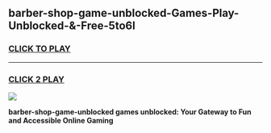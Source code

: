 
## barber-shop-game-unblocked-Games-Play-Unblocked-&-Free-5to6l
<h3>
<a href="https://premium76.site?title=barber-shop-game-unblocked&ref=24A">CLICK TO PLAY</a></h3>
<hr>

<h3>
<a href="https://premium76.site?title=barber-shop-game-unblocked&ref=24A">CLICK 2 PLAY</a>
  
</h3>

<a href="https://premium76.site?title=barber-shop-game-unblocked&ref=24A"><img src="https://clearcache.store/games.png"></a>


**barber-shop-game-unblocked games unblocked: Your Gateway to Fun and Accessible Online Gaming**
